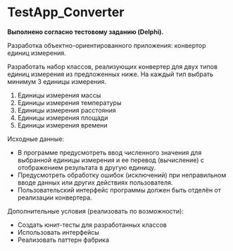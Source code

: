# TestApp_Converter

<b>Выполнено согласно тестовому заданию (Delphi). </b>

Разработка объектно-ориентированного приложения:  конвертор единиц измерения.

Разработать набор классов, реализующих конвертер для двух типов единиц измерения из предложенных ниже. На каждый тип выбрать минимум 3 единицы измерения.
1.	Единицы измерения массы
2.	Единицы измерения температуры
3.	Единицы измерения расстояния
4.	Единицы измерения площади
5.	Единицы измерения времени

Исходные данные:
- В программе предусмотреть ввод численного значения для выбранной единицы измерения и ее перевод (вычисление) с отображением результата в другую единицу. 
- Предусмотреть обработку ошибок (исключений) при неправильном вводе данных или других действиях пользователя.
- Пользовательский интерфейс программы должен быть отделён от реализации конвертера.

Дополнительные условия (реализовать по возможности):
- Создать юнит-тесты для разработанных классов
- Использовать интерфейсы
- Реализовать паттерн фабрика



